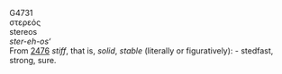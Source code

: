 <body>
  <p>G4731<br>  στερεός  <br> stereos  <br><i>ster-eh-os‘ </i><br>From <a href="g2476.htm">2476</a>  <i>stiff</i>, that is, <i>solid</i>, <i>stable</i> (literally or figuratively): - stedfast, strong, sure.<br></p>
 </body>